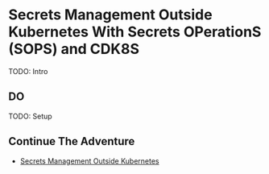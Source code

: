# Secrets Management Outside Kubernetes With Secrets OPerationS (SOPS) and CDK8S

TODO: Intro

## DO

TODO: Setup

## Continue The Adventure

* [Secrets Management Outside Kubernetes](client.md)
